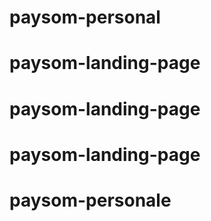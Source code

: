 # paysom-personal
# paysom-landing-page
# paysom-landing-page
# paysom-landing-page
# paysom-personale
